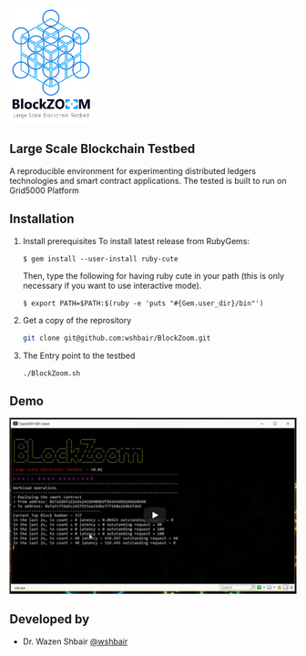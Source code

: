 <img src="logo.png" width="150">

## Large Scale Blockchain Testbed

A reproducible environment for experimenting distributed ledgers technologies and smart contract applications.
The tested is built to run on Grid5000 Platform 

## Installation

1. Install prerequisites
   To install latest release from RubyGems:
   
   ```
   $ gem install --user-install ruby-cute
   ```
   
   Then, type the following for having ruby cute in your path (this is only necessary if you want to use interactive mode).
   
   ```
   $ export PATH=$PATH:$(ruby -e 'puts "#{Gem.user_dir}/bin"')
   ```
   
2. Get a copy of the reprository
  
   ```sh
   git clone git@github.com:wshbair/BlockZoom.git
   ```

3. The Entry point to the testbed
  
   ```
   ./BlockZoom.sh
   ```
## Demo 

[<img src="demo.png">](https://www.youtube.com/watch?v=rK07p4nv1io)

## Developed by 
- Dr. Wazen Shbair [@wshbair](https://github.com/wshbair) 



